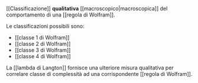 [[Classificazione]] **qualitativa** [[macroscopico|macroscopica]] del comportamento di una [[regola di Wolfram]].

Le classificazioni possibili sono:
- [[classe 1 di Wolfram]]
- [[classe 2 di Wolfram]]
- [[classe 3 di Wolfram]]
- [[classe 4 di Wolfram]]

La [[lambda di Langton]] fornisce una ulteriore misura qualitativa per correlare classe di complessità ad una corrispondente [[regola di Wolfram]].